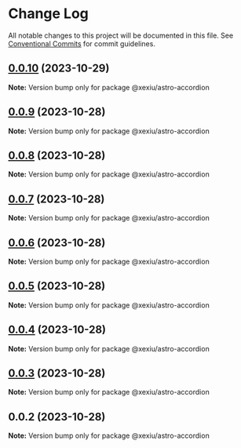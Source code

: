 # Change Log

All notable changes to this project will be documented in this file.
See [Conventional Commits](https://conventionalcommits.org) for commit guidelines.

## [0.0.10](https://github.com/xexiu/astro-components/compare/@xexiu/astro-accordion@0.0.9...@xexiu/astro-accordion@0.0.10) (2023-10-29)

**Note:** Version bump only for package @xexiu/astro-accordion





## [0.0.9](https://github.com/xexiu/astro-components/compare/@xexiu/astro-accordion@0.0.8...@xexiu/astro-accordion@0.0.9) (2023-10-28)

**Note:** Version bump only for package @xexiu/astro-accordion





## [0.0.8](https://github.com/xexiu/astro-components/compare/@xexiu/astro-accordion@0.0.7...@xexiu/astro-accordion@0.0.8) (2023-10-28)

**Note:** Version bump only for package @xexiu/astro-accordion





## [0.0.7](https://github.com/xexiu/astro-components/compare/@xexiu/astro-accordion@0.0.6...@xexiu/astro-accordion@0.0.7) (2023-10-28)

**Note:** Version bump only for package @xexiu/astro-accordion





## [0.0.6](https://github.com/xexiu/astro-components/compare/@xexiu/astro-accordion@0.0.5...@xexiu/astro-accordion@0.0.6) (2023-10-28)

**Note:** Version bump only for package @xexiu/astro-accordion





## [0.0.5](https://github.com/xexiu/astro-components/compare/@xexiu/astro-accordion@0.0.4...@xexiu/astro-accordion@0.0.5) (2023-10-28)

**Note:** Version bump only for package @xexiu/astro-accordion





## [0.0.4](https://github.com/xexiu/astro-components/compare/@xexiu/astro-accordion@0.0.3...@xexiu/astro-accordion@0.0.4) (2023-10-28)

**Note:** Version bump only for package @xexiu/astro-accordion





## [0.0.3](https://github.com/xexiu/astro-components/compare/@xexiu/astro-accordion@0.0.2...@xexiu/astro-accordion@0.0.3) (2023-10-28)

**Note:** Version bump only for package @xexiu/astro-accordion





## 0.0.2 (2023-10-28)

**Note:** Version bump only for package @xexiu/astro-accordion
